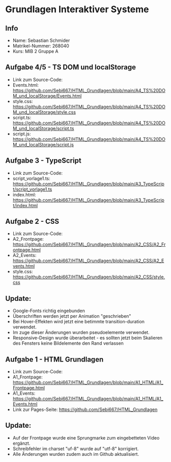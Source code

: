 # Grundlagen Interaktiver Systeme
## Info
* Name: Sebastian Schmider
* Matrikel-Nummer: 268040
* Kurs: MIB 2 Gruppe A

## Aufgabe 4/5 - TS DOM und localStorage
* Link zum Source-Code:
* Events.html: https://github.com/Sebi667/HTML_Grundlagen/blob/main/A4_TS%20DOM_und_localStorage/Events.html
* style.css: https://github.com/Sebi667/HTML_Grundlagen/blob/main/A4_TS%20DOM_und_localStorage/style.css
* script.ts: https://github.com/Sebi667/HTML_Grundlagen/blob/main/A4_TS%20DOM_und_localStorage/script.ts
* script.js: https://github.com/Sebi667/HTML_Grundlagen/blob/main/A4_TS%20DOM_und_localStorage/script.js

## Aufgabe 3 - TypeScript
* Link zum Source-Code:
* script_vorlage1.ts: https://github.com/Sebi667/HTML_Grundlagen/blob/main/A3_TypeScript/script_vorlage1.ts
* index.html: https://github.com/Sebi667/HTML_Grundlagen/blob/main/A3_TypeScript/index.html

## Aufgabe 2 - CSS
* Link zum Source-Code:
* A2_Frontpage: https://github.com/Sebi667/HTML_Grundlagen/blob/main/A2_CSS/A2_Frontpage.html
* A2_Events: https://github.com/Sebi667/HTML_Grundlagen/blob/main/A2_CSS/A2_Events.html
* style.css: https://github.com/Sebi667/HTML_Grundlagen/blob/main/A2_CSS/style.css
## Update:
* Google-Fonts richtig eingebunden
* Überschriften werden jetzt per Animation "geschrieben"
* Bei Hover-Effekten wird jetzt eine betimmte transition-duration verwendet.
* Im zuge dieser Änderungen wurden pseudoelemente verwendet.
* Responsive-Design wurde überarbeitet - es sollten jetzt beim Skalieren des Fensters keine Bildelemente den Rand verlassen

## Aufgabe 1 - HTML Grundlagen
* Link zum Source-Code:
* A1_Frontpage: https://github.com/Sebi667/HTML_Grundlagen/blob/main/A1_HTML/A1_Frontpage.html
* A1_Events: https://github.com/Sebi667/HTML_Grundlagen/blob/main/A1_HTML/A1_Events.html 
* Link zur Pages-Seite: https://github.com/Sebi667/HTML_Grundlagen
## Update:
* Auf der Frontpage wurde eine Sprungmarke zum eingebetteten Video ergänzt.
* Schreibfehler im charset "uf-8" wurde auf "utf-8" korrigiert.
* Alle Änderungen wurden zudem auch im Github aktualisiert.

